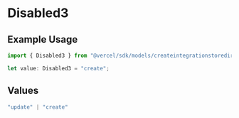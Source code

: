 # Disabled3

## Example Usage

```typescript
import { Disabled3 } from "@vercel/sdk/models/createintegrationstoredirectop.js";

let value: Disabled3 = "create";
```

## Values

```typescript
"update" | "create"
```